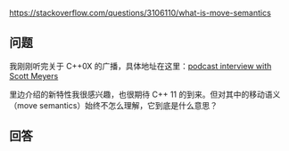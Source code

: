 <https://stackoverflow.com/questions/3106110/what-is-move-semantics>

## 问题

我刚刚听完关于 C++0X 的广播，具体地址在这里：[podcast interview with Scott Meyers](http://www.se-radio.net/2010/04/episode-159-c-0x-with-scott-meyers/)

里边介绍的新特性我很感兴趣，也很期待 C++ 11 的到来。但对其中的移动语义（move semantics）始终不怎么理解，它到底是什么意思？

## 回答





